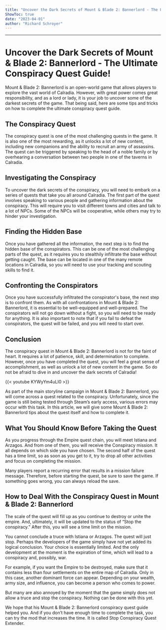 ```yaml
---
title: "Uncover the Dark Secrets of Mount & Blade 2: Bannerlord - The Ultimate Conspiracy Quest Guide!"
ShowToc: true 
date: "2023-04-01"
author: "Richard Schroyer"
---
```

*****
# Uncover the Dark Secrets of Mount & Blade 2: Bannerlord - The Ultimate Conspiracy Quest Guide!

Mount & Blade 2: Bannerlord is an open-world game that allows players to explore the vast world of Calradia. However, with great power comes great responsibility, and as a lord or lady, it is your job to uncover some of the darkest secrets of the game. That being said, here are some tips and tricks on how to complete the ultimate conspiracy quest guide.

## The Conspiracy Quest

The conspiracy quest is one of the most challenging quests in the game. It is also one of the most rewarding, as it unlocks a lot of new content, including new companions and the ability to recruit an army of assassins. The quest can be triggered by speaking to the head of a noble family or by overhearing a conversation between two people in one of the taverns in Calradia.

## Investigating the Conspiracy

To uncover the dark secrets of the conspiracy, you will need to embark on a series of quests that take you all around Calradia. The first part of the quest involves speaking to various people and gathering information about the conspiracy. This will require you to visit different towns and cities and talk to a lot of NPCs. Some of the NPCs will be cooperative, while others may try to hinder your investigation.

## Finding the Hidden Base

Once you have gathered all the information, the next step is to find the hidden base of the conspirators. This can be one of the most challenging parts of the quest, as it requires you to stealthily infiltrate the base without getting caught. The base can be located in one of the many remote locations in Calradia, so you will need to use your tracking and scouting skills to find it.

## Confronting the Conspirators

Once you have successfully infiltrated the conspirator's base, the next step is to confront them. As with all confrontations in Mount & Blade 2: Bannerlord, it is essential to be well-equipped and well-prepared. The conspirators will not go down without a fight, so you will need to be ready for anything. It is also important to note that if you fail to defeat the conspirators, the quest will be failed, and you will need to start over.

## Conclusion

The conspiracy quest in Mount & Blade 2: Bannerlord is not for the faint of heart. It requires a lot of patience, skill, and determination to complete. However, once you have completed the quest, you will feel a great sense of accomplishment, as well as unlock a lot of new content in the game. So do not be afraid to dive in and uncover the dark secrets of Calradia!

{{< youtube KYWyYm4uLI0 >}} 



As part of the main storyline campaign in Mount & Blade 2: Bannerlord, you will come across a quest related to the conspiracy. Unfortunately, since the game is still being tested through Steam’s early access, various errors may occur with this task. In this article, we will give some Mount & Blade 2: Bannerlord tips about the quest itself and how to complete it.
 
## What You Should Know Before Taking the Quest
 
As you progress through the Empire quest chain, you will meet Istiana and Arzagos. And from one of them, you will receive the Conspiracy mission. It all depends on which side you have chosen. The second half of the quest has a time limit, so as soon as you get to it, try to drop all other activities and focus on completing the mission.
 
Many players report a recurring error that results in a mission failure message. Therefore, before starting the quest, be sure to save the game. If something goes wrong, you can always reload the save.
 
## How to Deal With the Conspiracy Quest in Mount & Blade 2: Bannerlord
 
The scale of the quest will fill up as you continue to destroy or unite the empire. And, ultimately, it will be updated to the status of “Stop the conspiracy.” After this, you will see a time limit on the mission.
 
You cannot conclude a truce with Istiana or Arzagos. The quest will just stop. Perhaps the developers of the game simply have not yet added its logical conclusion. Your choice is essentially limited. And the only development at the moment is the expiration of time, which will lead to a conspiracy and, possibly, war.
 
For example, if you want the Empire to be destroyed, make sure that it contains less than four settlements on the entire map of Calradia. Only in this case, another dominant force can appear. Depending on your wealth, army size, and influence, you can become a person who comes to power.
 
But many are also annoyed by the moment that the game simply does not allow a truce and stop the conspiracy. Nothing can be done with this yet.
 
We hope that his Mount & Blade 2: Bannerlord conspiracy quest guide helped you. And if you don’t have enough time to complete the task, you can try the mod that increases the time. It is called Stop Conspiracy Quest Extender.




